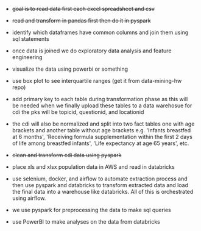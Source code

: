 * <s>goal is to read data first each excel spreadsheet and csv</s>
* <s>read and transform in pandas first then do it in pyspark</s>
* identify which dataframes have common columns and join them using sql statements
* once data is joined we do exploratory data analysis and feature engineering
* visualize the data using powerbi or something
* use box plot to see interquartile ranges (get it from data-mining-hw repo)

* add primary key to each table during transformation phase as this will be needed when we finally upload these tables to a data warehosue for cdi the pks will be topicid, questionid, and locationid
* the cdi will also be normalized and split into two fact tables one with age brackets and another table without age brackets e.g. 'Infants breastfed at 6 months', 'Receiving formula supplementation within the first 2 days of life among breastfed infants', 'Life expectancy at age 65 years', etc.
* <s>clean and transform cdi data using pyspark</s>
* place xls and xlsx population data in AWS and read in databricks

* use selenium, docker, and airflow to automate extraction process and then use pyspark and databricks to transform extracted data and load the final data into a warehouse like databricks. All of this is orchestrated using airflow. 
* we use pyspark for preprocessing the data to make sql queries
* use PowerBI to make analyses on the data from databricks